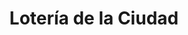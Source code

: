 ---
title: "Lotería de la Ciudad"
url: /ciudad-autonoma-de-buenos-aires/loteria-de-la-ciudad-rodriguez-pena-2/
shop: Lotterie
---